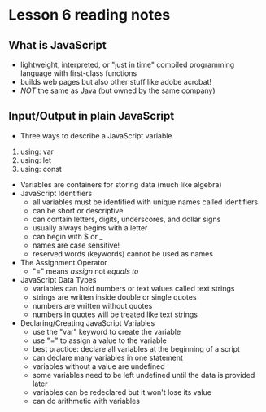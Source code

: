 # Lesson 6 reading notes
## What is JavaScript
- lightweight, interpreted, or "just in time" compiled programming language with first-class functions
- builds web pages but also other stuff like adobe acrobat!
- *NOT* the same as Java (but owned by the same company)

## Input/Output in plain JavaScript
- Three ways to describe a JavaScript variable
1. using: var
2. using: let
3. using: const
- Variables are containers for storing data (much like algebra)
- JavaScript Identifiers
    - all variables must be identified with unique names called identifiers
    - can be short or descriptive
    - can contain letters, digits, underscores, and dollar signs
    - usually always begins with a letter
    - can begin with $ or _
    - names are case sensitive!
    - reserved words (keywords) cannot be used as names
- The Assignment Operator
    - "=" means *assign* not *equals to*
- JavaScript Data Types
    - variables can hold numbers or text values called text strings
    - strings are written inside double or single quotes
    - numbers are written without quotes
    - numbers in quotes will be treated like text strings
- Declaring/Creating JavaScript Variables
    - use the "var" keyword to create the variable
    - use "=" to assign a value to the variable
    - best practice: declare all variables at the beginning of a script
    - can declare many variables in one statement
    - variables without a value are undefined
    - some variables need to be left undefined until the data is provided later
    - variables can be redeclared but it won't lose its value
    - can do arithmetic with variables
    
